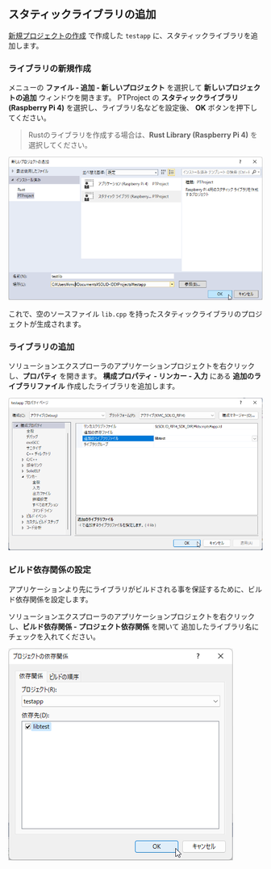 ## スタティックライブラリの追加

[新規プロジェクトの作成](build-and-run-newproject.md) で作成した `testapp` に、スタティックライブラリを追加します。


### ライブラリの新規作成
メニューの **ファイル - 追加 - 新しいプロジェクト** を選択して **新しいプロジェクトの追加** ウィンドウを開きます。
PTProject の **スタティックライブラリ (Raspberry Pi 4)** を選択し、ライブラリ名などを設定後、 **OK** ボタンを押下してください。

> Rustのライブラリを作成する場合は、**Rust Library (Raspberry Pi 4)** を選択してください。

 ![create-static-lib](img/create-static-lib.png)

これで、空のソースファイル `lib.cpp` を持ったスタティックライブラリのプロジェクトが生成されます。

### ライブラリの追加

ソリューションエクスプローラのアプリケーションプロジェクトを右クリックし、**プロパティ** を開きます。
**構成プロパティ - リンカー - 入力** にある **追加のライブラリファイル** 作成したライブラリを追加します。

 ![add-static-lib](img/add-static-lib.png)

### ビルド依存関係の設定

アプリケーションより先にライブラリがビルドされる事を保証するために、ビルド依存関係を設定します。

ソリューションエクスプローラのアプリケーションプロジェクトを右クリックし、**ビルド依存関係 - プロジェクト依存関係** を開いて
追加したライブラリ名にチェックを入れてください。

 ![project-dependencies](img/project-dependencies.png)
